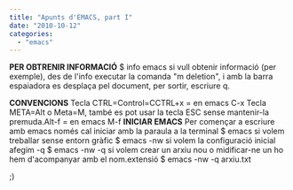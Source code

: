 ```yaml
---
title: "Apunts d'EMACS, part I"
date: "2010-10-12"
categories: 
  - "emacs"
---
```


**PER OBTRENIR INFORMACIÓ** $ info emacs si vull obtenir informació (per exemple), des de l'info executar la comanda "m deletion", i amb la barra espaiadora es desplaça pel document, per sortir, escriure q.

**CONVENCIONS** Tecla CTRL=Control=CCTRL+x = en emacs C-x Tecla META=Alt o Meta=M, també es pot usar la tecla ESC sense mantenir-la premuda.Alt-f = en emacs M-f **INICIAR EMACS** Per començar a escriure amb emacs només cal iniciar amb la paraula a la terminal $ emacs si volem treballar sense entorn gràfic $ emacs -nw si volem la configuració inicial afegim -q $ emacs -nw -q si volem crear un arxiu nou o midificar-ne un ho hem d'acompanyar amb el nom.extensió $ emacs -nw -q arxiu.txt

;)
